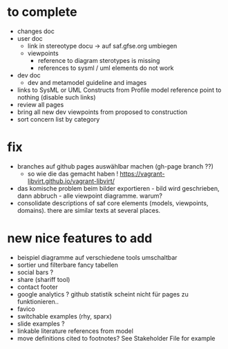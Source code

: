 
# to complete
* changes doc
* user doc
  * link in stereotype docu -> auf saf.gfse.org umbiegen
  * viewpoints
    * reference to diagram sterotypes is missing
    * references to sysml / uml elements do not work
* dev doc
  * dev and metamodel guideline and images
* links to SysML or UML Constructs from Profile model reference point to nothing (disable such links)
* review all pages
* bring all new dev viewpoints from proposed to construction
* sort concern list by category
# fix
* branches auf github pages auswählbar machen (gh-page branch ??)
  * so wie die das gemacht haben ! https://vagrant-libvirt.github.io/vagrant-libvirt/
* das komische problem beim bilder exportieren  - bild wird geschrieben, dann abbruch - alle viewpoint diagramme. warum? 
* consolidate descriptions of saf core elements (models, viewpoints, domains). there are similar texts at several places.
# new nice features to add
* beispiel diagramme  auf verschiedene tools umschaltbar
* sortier und filterbare fancy tabellen
* social bars ?
 * share (shariff tool)
* contact footer
* google analytics ? github statistik scheint nicht für pages zu funktionieren.. 
* favico
* switchable examples (rhy, sparx)
* slide examples ?
* linkable literature references from model
* move definitions cited to footnotes? See Stakeholder File for example
